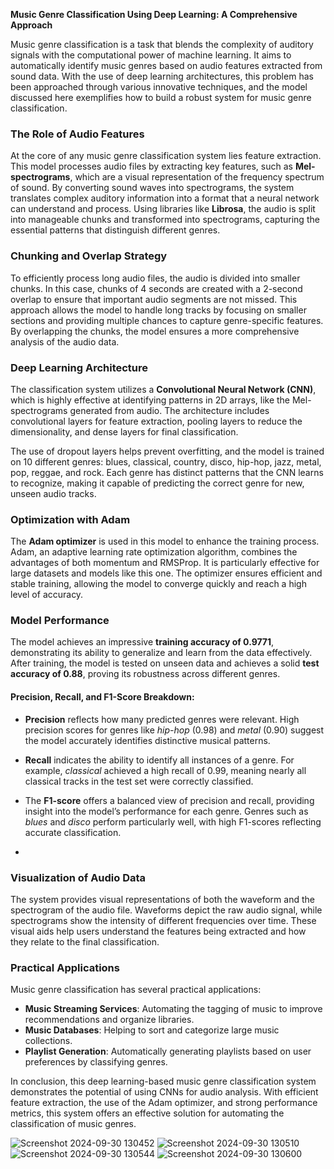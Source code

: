 **Music Genre Classification Using Deep Learning: A Comprehensive Approach**

Music genre classification is a task that blends the complexity of auditory signals with the computational power of machine learning. It aims to automatically identify music genres based on audio features extracted from sound data. With the use of deep learning architectures, this problem has been approached through various innovative techniques, and the model discussed here exemplifies how to build a robust system for music genre classification.

### The Role of Audio Features

At the core of any music genre classification system lies feature extraction. This model processes audio files by extracting key features, such as **Mel-spectrograms**, which are a visual representation of the frequency spectrum of sound. By converting sound waves into spectrograms, the system translates complex auditory information into a format that a neural network can understand and process. Using libraries like **Librosa**, the audio is split into manageable chunks and transformed into spectrograms, capturing the essential patterns that distinguish different genres.

### Chunking and Overlap Strategy

To efficiently process long audio files, the audio is divided into smaller chunks. In this case, chunks of 4 seconds are created with a 2-second overlap to ensure that important audio segments are not missed. This approach allows the model to handle long tracks by focusing on smaller sections and providing multiple chances to capture genre-specific features. By overlapping the chunks, the model ensures a more comprehensive analysis of the audio data.

### Deep Learning Architecture

The classification system utilizes a **Convolutional Neural Network (CNN)**, which is highly effective at identifying patterns in 2D arrays, like the Mel-spectrograms generated from audio. The architecture includes convolutional layers for feature extraction, pooling layers to reduce the dimensionality, and dense layers for final classification. 

The use of dropout layers helps prevent overfitting, and the model is trained on 10 different genres: blues, classical, country, disco, hip-hop, jazz, metal, pop, reggae, and rock. Each genre has distinct patterns that the CNN learns to recognize, making it capable of predicting the correct genre for new, unseen audio tracks.

### Optimization with Adam

The **Adam optimizer** is used in this model to enhance the training process. Adam, an adaptive learning rate optimization algorithm, combines the advantages of both momentum and RMSProp. It is particularly effective for large datasets and models like this one. The optimizer ensures efficient and stable training, allowing the model to converge quickly and reach a high level of accuracy.

### Model Performance

The model achieves an impressive **training accuracy of 0.9771**, demonstrating its ability to generalize and learn from the data effectively. After training, the model is tested on unseen data and achieves a solid **test accuracy of 0.88**, proving its robustness across different genres.

#### Precision, Recall, and F1-Score Breakdown:
- **Precision** reflects how many predicted genres were relevant. High precision scores for genres like *hip-hop* (0.98) and *metal* (0.90) suggest the model accurately identifies distinctive musical patterns.
- **Recall** indicates the ability to identify all instances of a genre. For example, *classical* achieved a high recall of 0.99, meaning nearly all classical tracks in the test set were correctly classified.
- The **F1-score** offers a balanced view of precision and recall, providing insight into the model’s performance for each genre. Genres such as *blues* and *disco* perform particularly well, with high F1-scores reflecting accurate classification.

- 

### Visualization of Audio Data

The system provides visual representations of both the waveform and the spectrogram of the audio file. Waveforms depict the raw audio signal, while spectrograms show the intensity of different frequencies over time. These visual aids help users understand the features being extracted and how they relate to the final classification.

### Practical Applications

Music genre classification has several practical applications:
- **Music Streaming Services**: Automating the tagging of music to improve recommendations and organize libraries.
- **Music Databases**: Helping to sort and categorize large music collections.
- **Playlist Generation**: Automatically generating playlists based on user preferences by classifying genres.

In conclusion, this deep learning-based music genre classification system demonstrates the potential of using CNNs for audio analysis. With efficient feature extraction, the use of the Adam optimizer, and strong performance metrics, this system offers an effective solution for automating the classification of music genres.

![Screenshot 2024-09-30 130452](https://github.com/user-attachments/assets/48c1c82b-3693-440d-a5e9-09d23684cb8b)
![Screenshot 2024-09-30 130510](https://github.com/user-attachments/assets/7c361bf9-a535-4379-be59-ba2f3df37788)
![Screenshot 2024-09-30 130544](https://github.com/user-attachments/assets/9724c0ba-69fe-4594-a364-77a303e80f2d)
![Screenshot 2024-09-30 130600](https://github.com/user-attachments/assets/e1e3bc5f-a888-4330-a3cb-e62de007d9dd)


